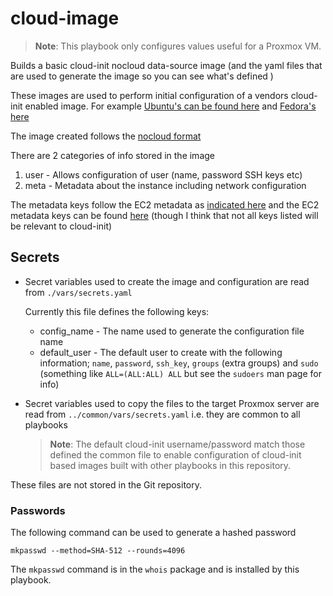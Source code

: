 # cloud-image

> **Note**: This playbook only configures values useful for a Proxmox VM.

Builds a basic cloud-init nocloud data-source image (and the yaml files that are used to generate the image so you can see what's defined )

These images are used to perform initial configuration of a vendors cloud-init enabled image.
For example [Ubuntu's can be found here](https://cloud-images.ubuntu.com/)
and [Fedora's here](https://alt.fedoraproject.org/cloud/)

The image created follows the
[nocloud format ](https://cloudinit.readthedocs.io/en/latest/topics/datasources/nocloud.html)

There are 2 categories of info stored in the image

1. user - Allows configuration of user (name, password SSH keys etc)
2. meta - Metadata about the instance including network configuration

The metadata keys follow the EC2 metadata as [indicated here](https://cloudinit.readthedocs.io/en/latest/topics/datasources/nocloud.html#:~:text=Basically%2C%20user-data%20is%20simply%20user-data%20and%20meta-data%20is%20a%20yaml%20formatted%20file%20representing%20what%20you%E2%80%99d%20find%20in%20the%20EC2%20metadata%20service.)
and the EC2 metadata keys can be found [here](https://docs.aws.amazon.com/AWSEC2/latest/UserGuide/instancedata-data-categories.html)
(though I think that not all keys listed will be relevant to cloud-init)

## Secrets

* Secret variables used to create the image and configuration are read from `./vars/secrets.yaml`

  Currently this file defines the following keys:

  * config_name - The name used to generate the configuration file name
  * default_user - The default user to create with the following information;
    `name`, `password`, `ssh_key`, `groups` (extra groups) and
    `sudo` (something like `ALL=(ALL:ALL) ALL` but see the `sudoers` man page for info)

* Secret variables used to copy the files to the target Proxmox server are read from `../common/vars/secrets.yaml`
  i.e. they are common to all playbooks

  > **Note**: The default cloud-init username/password match those defined the common file to enable configuration
    of cloud-init based images built with other playbooks in this repository.

These files are not stored in the Git repository.

### Passwords

The following command can be used to generate a hashed password

```
mkpasswd --method=SHA-512 --rounds=4096
```

The `mkpasswd` command is in the `whois` package and is installed by this playbook.
